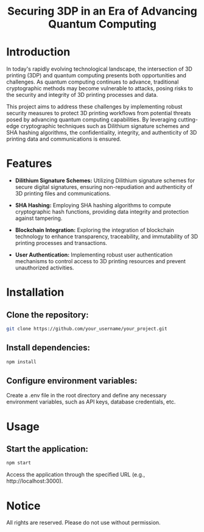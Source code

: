 # <p align="center"> Securing 3DP in an Era of Advancing Quantum Computing </p>

# Introduction
In today's rapidly evolving technological landscape, the intersection of 3D printing (3DP) and quantum computing presents both opportunities and challenges. As quantum computing continues to advance, traditional cryptographic methods may become vulnerable to attacks, posing risks to the security and integrity of 3D printing processes and data.

This project aims to address these challenges by implementing robust security measures to protect 3D printing workflows from potential threats posed by advancing quantum computing capabilities. By leveraging cutting-edge cryptographic techniques such as Dilithium signature schemes and SHA hashing algorithms, the confidentiality, integrity, and authenticity of 3D printing data and communications is ensured.

# Features
- **Dilithium Signature Schemes:** Utilizing Dilithium signature schemes for secure digital signatures, ensuring non-repudiation and authenticity of 3D printing files and communications.

- **SHA Hashing:** Employing SHA hashing algorithms to compute cryptographic hash functions, providing data integrity and protection against tampering.

- **Blockchain Integration:** Exploring the integration of blockchain technology to enhance transparency, traceability, and immutability of 3D printing processes and transactions.

- **User Authentication:** Implementing robust user authentication mechanisms to control access to 3D printing resources and prevent unauthorized activities.

# Installation

## Clone the repository:

```bash
git clone https://github.com/your_username/your_project.git

```
## Install dependencies:

```bash
npm install

```

## Configure environment variables:

Create a .env file in the root directory and define any necessary environment variables, such as API keys, database credentials, etc.

# Usage

## Start the application:

```bash
npm start

```

Access the application through the specified URL (e.g., http://localhost:3000).

# Notice

All rights are reserved. Please do not use without permission.
